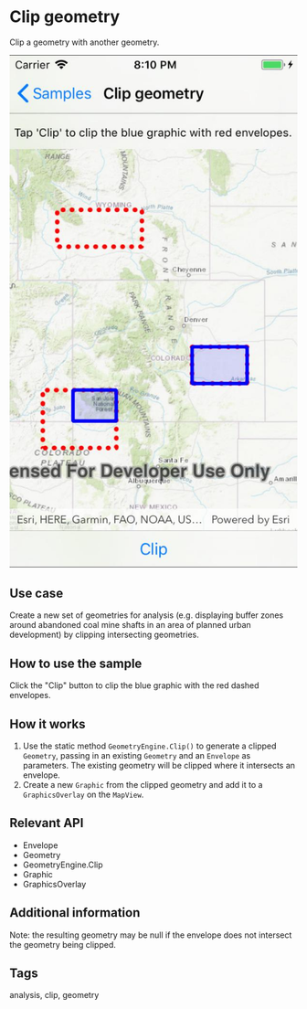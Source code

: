 # Clip geometry

Clip a geometry with another geometry.

![screenshot](ClipGeometry.jpg)

## Use case

Create a new set of geometries for analysis (e.g. displaying buffer zones around abandoned coal mine shafts in an area of planned urban development) by clipping intersecting geometries.

## How to use the sample

Click the "Clip" button to clip the blue graphic with the red dashed envelopes.

## How it works

1. Use the static method `GeometryEngine.Clip()` to generate a clipped `Geometry`, passing in an existing `Geometry` and an `Envelope` as parameters.  The existing geometry will be clipped where it intersects an envelope.
2. Create a new `Graphic` from the clipped geometry and add it to a `GraphicsOverlay` on the `MapView`.

## Relevant API

* Envelope
* Geometry
* GeometryEngine.Clip
* Graphic
* GraphicsOverlay

## Additional information

Note: the resulting geometry may be null if the envelope does not intersect the geometry being clipped.

## Tags

analysis, clip, geometry
